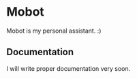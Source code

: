 # Mobot

Mobot is my personal assistant. :)

## Documentation

I will write proper documentation very soon.